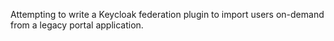 Attempting to write a Keycloak federation plugin to import users on-demand from a legacy portal application.
